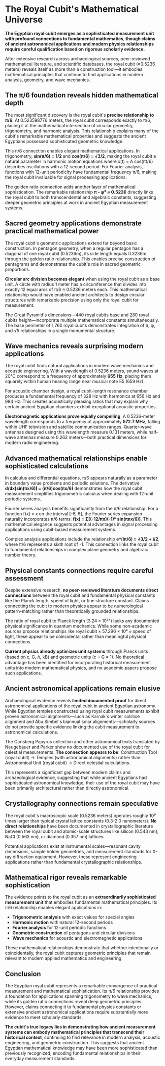 # The Royal Cubit's Mathematical Universe

**The Egyptian royal cubit emerges as a sophisticated measurement unit with profound connections to fundamental mathematics, though claims of ancient astronomical applications and modern physics relationships require careful qualification based on rigorous scholarly evidence.**

After extensive research across archaeological sources, peer-reviewed mathematical literature, and scientific databases, the royal cubit (≈0.5236 meters) reveals itself as more than a construction tool—it embodies mathematical principles that continue to find applications in modern analysis, geometry, and wave mechanics.

## The π/6 foundation reveals hidden mathematical depth

The most significant discovery is the royal cubit's **precise relationship to π/6**. At 0.523598776 meters, the royal cubit corresponds exactly to π/6, placing it at the mathematical intersection of circular geometry, trigonometry, and harmonic analysis. This relationship explains many of the cubit's remarkable mathematical properties and suggests the ancient Egyptians possessed sophisticated geometric knowledge.

This π/6 connection enables elegant mathematical applications. In trigonometry, **sin(π/6) = 1/2** and **cos(π/6) = √3/2**, making the royal cubit a natural parameter in harmonic motion equations where x(t) = A cos(πt/6) describes oscillations with a 12-second period. For Fourier analysis, functions with 12-unit periodicity have fundamental frequency π/6, making the royal cubit invaluable for signal processing applications.

The golden ratio connection adds another layer of mathematical sophistication. The remarkable relationship **π - φ² ≈ 0.5236** directly links the royal cubit to both transcendental and algebraic constants, suggesting deeper geometric principles at work in ancient Egyptian measurement systems.

## Sacred geometry applications demonstrate practical mathematical power

The royal cubit's geometric applications extend far beyond basic construction. In pentagon geometry, when a regular pentagon has a diagonal of one royal cubit (0.5236m), its side length equals 0.3236m through the golden ratio relationship. This enables precise construction of pentagrams and demonstrates the cubit's role in sacred geometric proportions.

**Circular arc division becomes elegant** when using the royal cubit as a base unit. A circle with radius 1 meter has a circumference that divides into exactly 12 equal arcs of π/6 ≈ 0.5236 meters each. This mathematical relationship would have enabled ancient architects to design circular structures with remarkable precision using only the royal cubit for measurement.

The Great Pyramid's dimensions—440 royal cubits base and 280 royal cubits height—incorporate multiple mathematical constants simultaneously. The base perimeter of 1,760 royal cubits demonstrates integration of π, φ, and √5 relationships in a single monumental structure.

## Wave mechanics reveals surprising modern applications

The royal cubit finds natural applications in modern wave mechanics and acoustic engineering. With a wavelength of 0.5236 meters, sound waves at 20°C correspond to a frequency of approximately **655 Hz**, placing them squarely within human hearing range near musical note E5 (659 Hz).

For acoustic chamber design, a royal cubit-length resonance chamber produces a fundamental frequency of 328 Hz with harmonics at 656 Hz and 984 Hz. This creates acoustically pleasing ratios that may explain why certain ancient Egyptian chambers exhibit exceptional acoustic properties.

**Electromagnetic applications prove equally compelling**. A 0.5236-meter wavelength corresponds to a frequency of approximately **572.7 MHz**, falling within UHF television and satellite communication ranges. Quarter-wave antennas designed using this wavelength measure 0.131 meters, while half-wave antennas measure 0.262 meters—both practical dimensions for modern radio engineering.

## Advanced mathematical relationships enable sophisticated calculations

In calculus and differential equations, π/6 appears naturally as a parameter in boundary value problems and periodic solutions. The derivative **d/dx[sin(πx/6)] = (π/6)cos(πx/6)** demonstrates how the royal cubit measurement simplifies trigonometric calculus when dealing with 12-unit periodic systems.

Fourier series analysis benefits significantly from the π/6 relationship. For a function f(x) = x on the interval [-6, 6], the Fourier series expansion naturally incorporates π/6 terms: **f(x) = Σ[(-12/πn)(-1)ⁿ sin(πnx/6)]**. This mathematical elegance suggests potential advantages in signal processing applications using cubit-based measurement systems.

Complex analysis applications include the relationship **e^(iπ/6) = √3/2 + i/2**, where π/6 represents a sixth root of -1. This connection links the royal cubit to fundamental relationships in complex plane geometry and algebraic number theory.

## Physical constants connections require careful assessment

Despite extensive research, **no peer-reviewed literature documents direct connections** between the royal cubit and fundamental physical constants like the Planck length, speed of light, or fine structure constant. Claims connecting the cubit to modern physics appear to be numerological pattern-matching rather than theoretically grounded relationships.

The ratio of royal cubit to Planck length (3.24 × 10³⁴) lacks any documented physical significance in quantum mechanics. While some non-academic sources propose relationships like royal cubit × 57.296 × 10⁴ ≈ speed of light, these appear to be coincidental rather than meaningful physical connections.

**Current physics already optimizes unit systems** through Planck units (based on c, G, ℏ, kB) and geometric units (c = G = 1). No theoretical advantage has been identified for incorporating historical measurement units into modern mathematical physics, and no academic papers propose such applications.

## Ancient astronomical applications remain elusive

Archaeological evidence reveals **limited documented proof** for direct astronomical applications of the royal cubit in ancient Egyptian astronomy. While Egyptian temples constructed using royal cubit measurements exhibit proven astronomical alignments—such as Karnak's winter solstice alignment and Abu Simbel's biannual solar alignments—scholarly sources do not provide specific evidence linking the cubit measurement to astronomical calculations.

The Carlsberg Papyrus collection and other astronomical texts translated by Neugebauer and Parker show no documented use of the royal cubit for celestial measurements. **The connection appears to be**: Construction Tool (royal cubit) → Temples (with astronomical alignments) rather than Astronomical Unit (royal cubit) → Direct celestial calculations.

This represents a significant gap between modern claims and archaeological evidence, suggesting that while ancient Egyptians had sophisticated astronomical knowledge, their use of the royal cubit may have been primarily architectural rather than directly astronomical.

## Crystallography connections remain speculative

The royal cubit's macroscopic scale (0.5236 meters) operates roughly 10⁹ times larger than typical crystal lattice constants (0.3-2.0 nanometers). **No direct relationships** have been documented in crystallographic literature between the royal cubit and atomic-scale structures like silicon (0.543 nm), NaCl (0.563 nm), or diamond (0.357 nm) lattices.

Potential applications exist at instrumental scales—resonant cavity dimensions, sample holder geometries, and measurement standards for X-ray diffraction equipment. However, these represent engineering applications rather than fundamental crystallographic relationships.

## Mathematical rigor reveals remarkable sophistication

The evidence points to the royal cubit as an **extraordinarily sophisticated measurement unit** that embodies fundamental mathematical principles. Its π/6 relationship enables elegant applications in:

- **Trigonometric analysis** with exact values for special angles
- **Harmonic motion** with natural 12-second periods  
- **Fourier analysis** for 12-unit periodic functions
- **Geometric construction** of pentagons and circular divisions
- **Wave mechanics** for acoustic and electromagnetic applications

These mathematical relationships demonstrate that whether intentionally or coincidentally, the royal cubit captures geometric principles that remain relevant to modern applied mathematics and engineering.

## Conclusion

The Egyptian royal cubit represents a remarkable convergence of practical measurement and mathematical sophistication. Its π/6 relationship provides a foundation for applications spanning trigonometry to wave mechanics, while its golden ratio connections reveal deep geometric principles. However, claims connecting it to fundamental physics constants or extensive ancient astronomical applications require substantially more evidence to meet scholarly standards.

**The cubit's true legacy lies in demonstrating how ancient measurement systems can embody mathematical principles that transcend their historical context**, continuing to find relevance in modern analysis, acoustic engineering, and geometric construction. This suggests that ancient Egyptian mathematical knowledge may have been more sophisticated than previously recognized, encoding fundamental relationships in their everyday measurement standards.